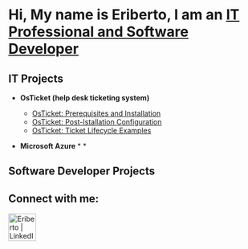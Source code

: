 <h1>Hi, My name is Eriberto, I am an <a href='https://www.linkedin.com/in/eriberto-perez-b33b41269/'>IT Professional and Software Developer</a></h1>

<h2>IT Projects</h2>

 * <b>OsTicket (help desk ticketing system)</b>
    * [OsTicket: Prerequisites and Installation](https://github.com/EribertoPerez/OsTicket/blob/main/osticket-prereqs)
    * [OsTicket: Post-Istallation Configuration](https://github.com/EribertoPerez/OsTicket/blob/main/post-installation)
    * [OsTicket: Ticket Lifecycle Examples](https://github.com/EribertoPerez/OsTicket/blob/main/ticket-lifecycle)
  
 * <b>Microsoft Azure</b>
   *
   *
<h2>Software Developer Projects</h2>

<h2>Connect with me:</h2>

[<img align='left' alt='Eriberto | LinkedIn' width='55px' src='https://github.com/EribertoPerez/EribertoPerez/assets/34051119/61b16882-d75b-4e45-8239-7c0e0db645f1'
/>](linkedIn)

[LinkedIn]: https://www.linkedin.com/in/eriberto-perez-b33b41269/
